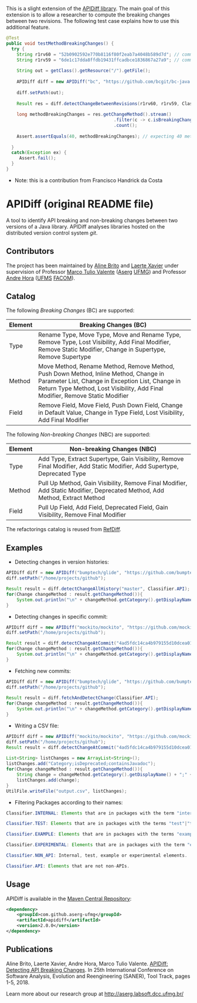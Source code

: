 This is a slight extension of the [APIDiff library](https://github.com/aserg-ufmg/apidiff).
The main goal of this extension is to allow a researcher
to compute the breaking changes between two revisions.
The following test case explains how to use this
additional feature.

```java
@Test
public void testMethodBreakingChanges() {
  try {
    String r1rv60 = "52b0902592e770b8116f80f2eab7a4048b589d7d"; // commit id for revision r1rv60
    String r1rv59 = "6de1c17dda8ffdb19431ffcadbce1836867a27a9"; // commit id for revision r1rv59
            
    String out = getClass().getResource("/").getFile();
            
    APIDiff diff = new APIDiff("bc", "https://github.com/bcgit/bc-java.git");
            
    diff.setPath(out);
            
    Result res = diff.detectChangeBetweenRevisions(r1rv60, r1rv59, Classifier.API);
            
    long methodBreakingChanges = res.getChangeMethod().stream()
                                         .filter(c -> c.isBreakingChange())
                                         .count();
            
    Assert.assertEquals(40, methodBreakingChanges); // expecting 40 methodBreakingChanges
            
  }
  catch(Exception ex) {
     Assert.fail();
  }
}
```


   * Note: this is a contribution from Francisco Handrick da Costa
   
# APIDiff (original README file) 

A tool to identify API breaking and non-breaking changes between two versions of a Java library. APIDiff analyses libraries hosted on the distributed version control system _git_.

## Contributors
The project has been maintained by [Aline Brito](https://github.com/alinebrito) and [Laerte Xavier](https://github.com/xavierlaerte) under supervision of Professor [Marco Tulio Valente](https://github.com/mtov) ([Aserg](http://aserg.labsoft.dcc.ufmg.br/) [UFMG](https://www.ufmg.br/)) and Professor [Andre Hora](https://github.com/andrehora) ([UFMS](https://www.ufms.br/) [FACOM](https://www.facom.ufms.br/)).

## Catalog

The following _Breaking Changes_ (BC) are supported: 

| Element  | Breaking Changes (BC) |
| ------------- | ------------- |
| Type  | Rename Type, Move Type, Move and Rename Type, Remove Type, Lost Visibility, Add Final Modifier,  Remove Static Modifier, Change in Supertype, Remove Supertype |
| Method  | Move Method, Rename Method, Remove Method, Push Down Method, Inline Method, Change in Parameter List, Change in Exception List, Change in Return Type Method, Lost Visibility, Add Final Modifier, Remove Static Modifier  | 
| Field  |  Remove Field, Move Field, Push Down Field, Change in Default Value, Change in Type Field,  Lost Visibility, Add Final Modifier | 

The following _Non-breaking Changes_ (NBC) are supported: 

| Element  | Non-breaking Changes (NBC) |
| ------------- | ------------- |
| Type  | Add Type, Extract Supertype, Gain Visibility, Remove Final Modifier, Add Static Modifier, Add Supertype, Deprecated Type |
| Method  | Pull Up Method, Gain Visibility, Remove Final Modifier, Add Static Modifier, Deprecated Method, Add Method, Extract Method| 
| Field  | Pull Up Field, Add Field, Deprecated Field, Gain Visibility, Remove Final Modifier|


The refactorings catalog is reused from [RefDiff](https://github.com/aserg-ufmg/RefDiff).

## Examples

* Detecting changes in version histories:

```java
APIDiff diff = new APIDiff("bumptech/glide", "https://github.com/bumptech/glide.git");
diff.setPath("/home/projects/github");

Result result = diff.detectChangeAllHistory("master", Classifier.API);
for(Change changeMethod : result.getChangeMethod()){
    System.out.println("\n" + changeMethod.getCategory().getDisplayName() + " - " + changeMethod.getDescription());
}
```
* Detecting changes in specific commit:

```java
APIDiff diff = new APIDiff("mockito/mockito", "https://github.com/mockito/mockito.git");
diff.setPath("/home/projects/github");

Result result = diff.detectChangeAtCommit("4ad5fdc14ca4b979155d10dcea0182c82380aefa", Classifier.API);
for(Change changeMethod : result.getChangeMethod()){
    System.out.println("\n" + changeMethod.getCategory().getDisplayName() + " - " + changeMethod.getDescription());
}
```
* Fetching new commits:

```java
APIDiff diff = new APIDiff("bumptech/glide", "https://github.com/bumptech/glide.git");
diff.setPath("/home/projects/github");
    
Result result = diff.fetchAndDetectChange(Classifier.API);
for(Change changeMethod : result.getChangeMethod()){
    System.out.println("\n" + changeMethod.getCategory().getDisplayName() + " - " + changeMethod.getDescription());
}
```

* Writing a CSV file:

```java
APIDiff diff = new APIDiff("mockito/mockito", "https://github.com/mockito/mockito.git");
diff.setPath("/home/projects/github");
Result result = diff.detectChangeAtCommit("4ad5fdc14ca4b979155d10dcea0182c82380aefa", Classifier.API);
		
List<String> listChanges = new ArrayList<String>();
listChanges.add("Category;isDeprecated;containsJavadoc");
for(Change changeMethod : result.getChangeMethod()){
    String change = changeMethod.getCategory().getDisplayName() + ";" + changeMethod.isDeprecated()  + ";" + changeMethod.containsJavadoc() ;
    listChanges.add(change);
}
UtilFile.writeFile("output.csv", listChanges);
```

* Filtering Packages according to their names:

```java 
Classifier.INTERNAL: Elements that are in packages with the term "internal".

Classifier.TEST: Elements that are in packages with the terms "test"|"tests", or is in source file "src/test", or ends with "test.java"|"tests.java".

Classifier.EXAMPLE: Elements that are in packages with the terms "example"|"examples"|"sample"|"samples"|"demo"|"demos"

Classifier.EXPERIMENTAL: Elements that are in packages with the term "experimental".

Classifier.NON_API: Internal, test, example or experimental elements.

Classifier.API: Elements that are not non-APIs.
``` 

## Usage

APIDiff is available in the [Maven Central Repository](https://mvnrepository.com/artifact/com.github.aserg-ufmg/apidiff/2.0.0):

```xml
<dependency>
    <groupId>com.github.aserg-ufmg</groupId>
    <artifactId>apidiff</artifactId>
    <version>2.0.0</version>
</dependency>
```
## Publications

Aline Brito, Laerte Xavier, Andre Hora, Marco Tulio Valente. [APIDiff: Detecting API Breaking Changes](http://homepages.dcc.ufmg.br/~mtov/pub/2018-saner-apidiff.pdf). In 25th International Conference on Software Analysis, Evolution and Reengineering (SANER), Tool Track, pages 1-5, 2018.

Learn more about our research group at http://aserg.labsoft.dcc.ufmg.br/
